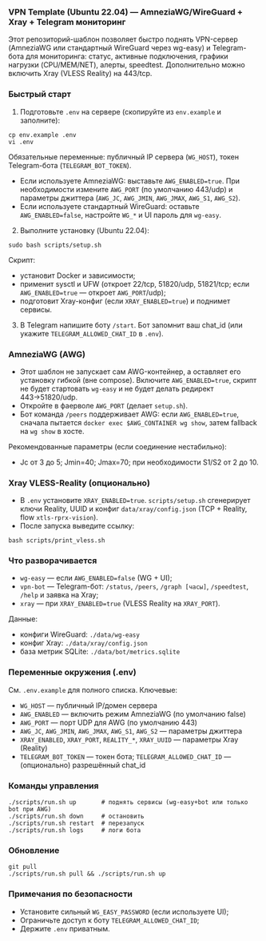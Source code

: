 ### VPN Template (Ubuntu 22.04) — AmneziaWG/WireGuard + Xray + Telegram мониторинг

Этот репозиторий-шаблон позволяет быстро поднять VPN-сервер (AmneziaWG или стандартный WireGuard через wg-easy) и Telegram-бота для мониторинга: статус, активные подключения, графики нагрузки (CPU/MEM/NET), алерты, speedtest. Дополнительно можно включить Xray (VLESS Reality) на 443/tcp.

### Быстрый старт

1) Подготовьте `.env` на сервере (скопируйте из `env.example` и заполните):

```
cp env.example .env
vi .env
```

Обязательные переменные: публичный IP сервера (`WG_HOST`), токен Telegram-бота (`TELEGRAM_BOT_TOKEN`).

- Если используете AmneziaWG: выставьте `AWG_ENABLED=true`. При необходимости измените `AWG_PORT` (по умолчанию 443/udp) и параметры джиттера (`AWG_JC`, `AWG_JMIN`, `AWG_JMAX`, `AWG_S1`, `AWG_S2`).
- Если используете стандартный WireGuard: оставьте `AWG_ENABLED=false`, настройте `WG_*` и UI пароль для `wg-easy`.

2) Выполните установку (Ubuntu 22.04):

```
sudo bash scripts/setup.sh
```

Скрипт:
- установит Docker и зависимости;
- применит sysctl и UFW (откроет 22/tcp, 51820/udp, 51821/tcp; если `AWG_ENABLED=true` — откроет `AWG_PORT`/udp);
- подготовит Xray-конфиг (если `XRAY_ENABLED=true`) и поднимет сервисы.

3) В Telegram напишите боту `/start`. Бот запомнит ваш chat_id (или укажите `TELEGRAM_ALLOWED_CHAT_ID` в `.env`).

### AmneziaWG (AWG)

- Этот шаблон не запускает сам AWG-контейнер, а оставляет его установку гибкой (вне compose). Включите `AWG_ENABLED=true`, скрипт не будет стартовать `wg-easy` и не будет делать редирект 443→51820/udp.
- Откройте в фаерволе `AWG_PORT` (делает `setup.sh`).
- Бот команда `/peers` поддерживает AWG: если `AWG_ENABLED=true`, сначала пытается `docker exec $AWG_CONTAINER wg show`, затем fallback на `wg show` в хосте.

Рекомендованные параметры (если соединение нестабильно):
- Jc от 3 до 5; Jmin=40; Jmax=70; при необходимости S1/S2 от 2 до 10.

### Xray VLESS-Reality (опционально)

- В `.env` установите `XRAY_ENABLED=true`. `scripts/setup.sh` сгенерирует ключи Reality, UUID и конфиг `data/xray/config.json` (TCP + Reality, flow `xtls-rprx-vision`).
- После запуска выведите ссылку:

```
bash scripts/print_vless.sh
```

### Что разворачивается

- `wg-easy` — если `AWG_ENABLED=false` (WG + UI);
- `vpn-bot` — Telegram-бот: `/status`, `/peers`, `/graph [часы]`, `/speedtest`, `/help` и заявка на Xray;
- `xray` — при `XRAY_ENABLED=true` (VLESS Reality на `XRAY_PORT`).

Данные:
- конфиги WireGuard: `./data/wg-easy`
- конфиг Xray: `./data/xray/config.json`
- база метрик SQLite: `./data/bot/metrics.sqlite`

### Переменные окружения (.env)

См. `.env.example` для полного списка. Ключевые:
- `WG_HOST` — публичный IP/домен сервера
- `AWG_ENABLED` — включить режим AmneziaWG (по умолчанию false)
- `AWG_PORT` — порт UDP для AWG (по умолчанию 443)
- `AWG_JC`, `AWG_JMIN`, `AWG_JMAX`, `AWG_S1`, `AWG_S2` — параметры джиттера
- `XRAY_ENABLED`, `XRAY_PORT`, `REALITY_*`, `XRAY_UUID` — параметры Xray (Reality)
- `TELEGRAM_BOT_TOKEN` — токен бота; `TELEGRAM_ALLOWED_CHAT_ID` — (опционально) разрешённый chat_id

### Команды управления

```
./scripts/run.sh up       # поднять сервисы (wg-easy+bot или только bot при AWG)
./scripts/run.sh down     # остановить
./scripts/run.sh restart  # перезапуск
./scripts/run.sh logs     # логи бота
```

### Обновление

```
git pull
./scripts/run.sh pull && ./scripts/run.sh up
```

### Примечания по безопасности

- Установите сильный `WG_EASY_PASSWORD` (если используете UI);
- Ограничьте доступ к боту `TELEGRAM_ALLOWED_CHAT_ID`;
- Держите `.env` приватным.


